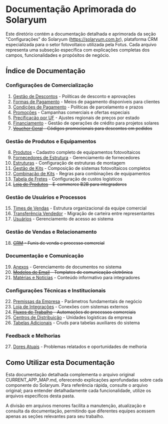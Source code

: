 # Documentação Aprimorada do Solaryum

Este diretório contém a documentação detalhada e aprimorada da seção "Configurações" do Solaryum (https://solaryum.com.br), plataforma CRM especializada para o setor fotovoltaico utilizada pela Fotus. Cada arquivo representa uma subseção específica com explicações completas dos campos, funcionalidades e propósitos de negócio.

## Índice de Documentação

### Configurações de Comercialização
1. [Gestão de Descontos](./01_GESTAO_DE_DESCONTOS.md) - Políticas de desconto e aprovações
2. [Formas de Pagamento](./10_FORMAS_DE_PAGAMENTO.md) - Meios de pagamento disponíveis para clientes
3. [Condições de Pagamento](./11_CONDICOES_DE_PAGAMENTO.md) - Políticas de parcelamento e prazos
4. [Promoções](./13_PROMOCOES.md) - Campanhas comerciais e ofertas especiais
5. [Precificação por UF](./19_PRECIFICACAO_POR_UF.md) - Ajustes regionais de preços por estado
6. [Financiamento](./22_FINANCIAMENTO.md) - Gestão de operações de crédito para projetos solares
7. ~~[Voucher Geral](./33_VOUCHER_GERAL.md) - Códigos promocionais para descontos em pedidos~~

### Gestão de Produtos e Equipamentos
8. [Produtos](./04_PRODUTOS.md) - Cadastro completo de equipamentos fotovoltaicos
9. [Fornecedores de Estrutura](./05_FORNECEDORES_DE_ESTRUTURA.md) - Gerenciamento de fornecedores
10. [Estruturas](./06_ESTRUTURAS.md) - Configuração de estruturas de montagem
11. [Gestão de Kits](./07_GESTAO_DE_KITS.md) - Composição de sistemas fotovoltaicos completos
12. [Combinação de Kits](./08_COMBINACAO_DE_KITS.md) - Regras para combinações de equipamentos
13. [Tabela de Fretes](./09_TABELA_DE_FRETES.md) - Configuração de custos logísticos
14. ~~[Loja de Produtos](./17_LOJA_DE_PRODUTOS.md) - E-commerce B2B para integradores~~

### Gestão de Usuários e Processos
15. [Times de Vendas](./03_TIMES_DE_VENDAS.md) - Estrutura organizacional da equipe comercial
16. [Transferência Vendedor](./20_TRANSFERENCIA_VENDEDOR.md) - Migração de carteira entre representantes
17. [Usuários](./23_USUARIOS.md) - Gerenciamento de acesso ao sistema

### Gestão de Vendas e Relacionamento
18. ~~[CRM](./32_CRM.md) - Funis de venda e processo comercial~~

### Documentação e Comunicação
19. [Anexos](./02_ANEXOS.md) - Gerenciamento de documentos no sistema
20. ~~[Modelos de Email](./12_MODELOS_DE_EMAIL.md) - Templates de comunicação eletrônica~~
21. [Matérias e Notícias](./14_MATERIAS_E_NOTICIAS.md) - Conteúdo informativo para integradores

### Configurações Técnicas e Institucionais
22. [Premissas da Empresa](./15_PREMISSAS_DA_EMPRESA.md) - Parâmetros fundamentais de negócio
23. [Loja de Integrações](./16_LOJA_DE_INTEGRACOES.md) - Conexões com sistemas externos
24. ~~[Fluxos de Trabalho](./18_FLUXOS_DE_TRABALHO.md) - Automações de processos comerciais~~
25. [Centros de Distribuição](./21_CENTROS_DE_DISTRIBUICAO.md) - Unidades logísticas da empresa
26. [Tabelas Adicionais](./34_TABELAS_ADICIONAIS.md) - Cruds para tabelas auxiliares do sistema

### Feedback e Melhorias
27. [Dores Atuais](./31_DORES_ATUAIS.md) - Problemas relatados e oportunidades de melhoria

## Como Utilizar esta Documentação

Esta documentação detalhada complementa o arquivo original CURRENT_APP_MAP.md, oferecendo explicações aprofundadas sobre cada componente do Solaryum. Para referência rápida, consulte o arquivo original; para entender detalhadamente cada funcionalidade, utilize os arquivos específicos desta pasta.

A divisão em arquivos menores facilita a manutenção, atualização e consulta da documentação, permitindo que diferentes equipes acessem apenas as seções relevantes para seu trabalho.
